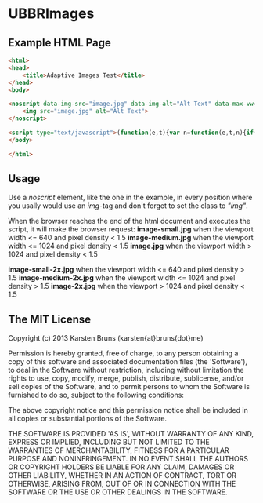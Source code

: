
UBBRImages
==========

Example HTML Page
-----------------

```html
<html>
<head>
	<title>Adaptive Images Test</title>
</head>
<body>

<noscript data-img-src="image.jpg" data-img-alt="Alt Text" data-max-vw="640,1024" data-appendix="small,medium" class="img">
	<img src="image.jpg" alt="Alt Text">
</noscript>

<script type="text/javascript">(function(e,t){var n=function(e,t,n){if(e.attachEvent){e["e"+t+n]=n;e[t+n]=function(){e["e"+t+n](window.event)};e.attachEvent("on"+t,e[t+n])}else e.addEventListener(t,n,!1)},r=function(){var n=e,r="inner";if(!("innerWidth"in e)){r="client";n=t.documentElement||t.body}return{width:n[r+"Width"],height:n[r+"Height"]}},i=function(e,t){return e.replace(/\.\w+$/,function(e){return"-"+t+e})},s=function(){var n=!1,s=t.querySelectorAll("noscript.img");if(e.devicePixelRatio>1)n=!0;else{var o="(-o-min-device-pixel-ratio:3/2),(min-resolution:1.5dppx)";e.matchMedia&&e.matchMedia(o).matches&&(n=!0)}for(var u=s.length-1;u>=0;u--){var a=function(e,t){return e.getAttribute(t)},f=s[u],l=a(f,"data-img-src"),c=a(f,"data-appendix"),h=a(f,"data-max-vw"),p=undefined,v=r().width,m=!1,g=a(f,"data-img-id");p=t.getElementById(g);if(!g){p=new Image;m=!0;p.id="img"+u;f.setAttribute("data-img-id",p.id)}if(c&&h){var y=c.split(","),b=h.split(",");for(var E=0;E<Math.min(b.length,y.length);E++){var S=y[E],x=parseInt(b[E]);if(x>=v){l=i(l,S);break}}}n&&(l=i(l,"2x"));p.src!=l&&(p.src=l);if(m){for(var E=f.attributes.length-1;E>=0;E--){var T=f.attributes[E],N=T.name;N.slice(0,8)=="data-img"&&N!="data-img-src"&&p.setAttribute(N.slice(9),T.value)}f.parentNode.insertBefore(p,f)}}};s();n(e,"resize",s)})(window,document);</script>
</body>

</html>
```

Usage
-----
Use a _noscript_ element, like the one in the example, in every position where you usally would use an _img_-tag and don't forget to set the class to _"img"_.


When the browser reaches the end of the html document and executes the script, it will make the browser request:
__image-small.jpg__ when the viewport width <= 640 and pixel density < 1.5
__image-medium.jpg__ when the viewport width <= 1024 and pixel density < 1.5
__image.jpg__ when the viewport width > 1024 and pixel density < 1.5

__image-small-2x.jpg__ when the viewport width <= 640 and pixel density > 1.5
__image-medium-2x.jpg__ when the viewport width <= 1024 and pixel density > 1.5
__image-2x.jpg__ when the viewport > 1024 and pixel density < 1.5






The MIT License
---------------

Copyright (c) 2013 Karsten Bruns (karsten{at}bruns{dot}me)

Permission is hereby granted, free of charge, to any person obtaining
a copy of this software and associated documentation files (the
'Software'), to deal in the Software without restriction, including
without limitation the rights to use, copy, modify, merge, publish,
distribute, sublicense, and/or sell copies of the Software, and to
permit persons to whom the Software is furnished to do so, subject to
the following conditions:

The above copyright notice and this permission notice shall be
included in all copies or substantial portions of the Software.

THE SOFTWARE IS PROVIDED 'AS IS', WITHOUT WARRANTY OF ANY KIND,
EXPRESS OR IMPLIED, INCLUDING BUT NOT LIMITED TO THE WARRANTIES OF
MERCHANTABILITY, FITNESS FOR A PARTICULAR PURPOSE AND NONINFRINGEMENT.
IN NO EVENT SHALL THE AUTHORS OR COPYRIGHT HOLDERS BE LIABLE FOR ANY
CLAIM, DAMAGES OR OTHER LIABILITY, WHETHER IN AN ACTION OF CONTRACT,
TORT OR OTHERWISE, ARISING FROM, OUT OF OR IN CONNECTION WITH THE
SOFTWARE OR THE USE OR OTHER DEALINGS IN THE SOFTWARE.